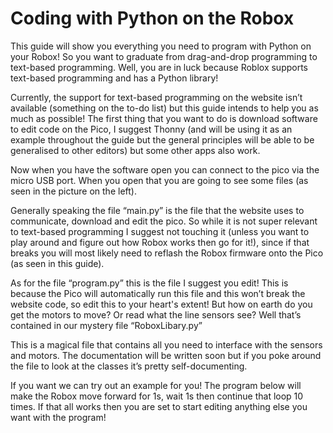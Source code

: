 # Coding with Python on the Robox
This guide will show you everything you need to program with Python on your Robox!
So you want to graduate from drag-and-drop programming to text-based programming. Well, you are in luck because Roblox supports text-based programming and has a Python library! 

Currently, the support for text-based programming on the website isn’t available (something on the to-do list) but this guide intends to help you as much as possible! The first thing that you want to do is download software to edit code on the Pico, I suggest Thonny (and will be using it as an example throughout the guide but the general principles will be able to be generalised to other editors) but some other apps also work. 

Now when you have the software open you can connect to the pico via the micro USB port. When you open that you are going to see some files (as seen in the picture on the left). 

Generally speaking the file “main.py” is the file that the website uses to communicate, download and edit the pico. So while it is not super relevant to text-based programming I suggest not touching it (unless you want to play around and figure out how Robox works then go for it!), since if that breaks you will most likely need to reflash the Robox firmware onto the Pico (as seen in this guide). 

As for the file “program.py” this is the file I suggest you edit! This is because the Pico will automatically run this file and this won’t break the website code, so edit this to your heart's extent! But how on earth do you get the motors to move? Or read what the line sensors see? Well that’s contained in our mystery file “RoboxLibary.py”

This is a magical file that contains all you need to interface with the sensors and motors. The documentation will be written soon but if you poke around the file to look at the classes it’s pretty self-documenting. 

If you want we can try out an example for you! The program below will make the Robox move forward for 1s, wait 1s then continue that loop 10 times. If that all works then you are set to start editing anything else you want with the program! 